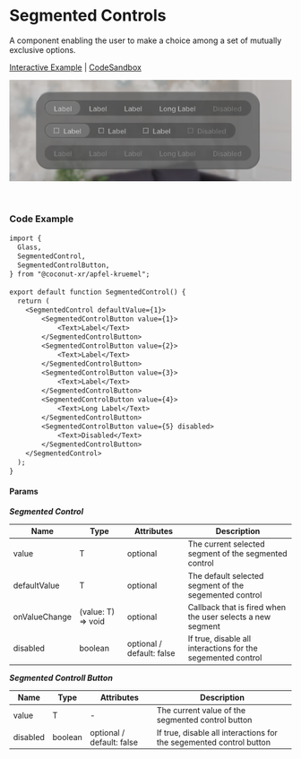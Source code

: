 # Segmented Controls

A component enabling the user to make a choice among a set of mutually exclusive options.

[Interactive Example](https://coconut-xr.github.io/apfel-kruemel/examples/#/segmented-controls) | [CodeSandbox](https://codesandbox.io/s/apfel-kruemel-examples-ld9xk5?file=/src/pages/SegmentedControls.tsx)

![Segemented Controls](images/segmentedControls.png)

<br>

### Code Example

```tsx
import {
  Glass,
  SegmentedControl,
  SegmentedControlButton,
} from "@coconut-xr/apfel-kruemel";

export default function SegmentedControl() {
  return (
    <SegmentedControl defaultValue={1}>
        <SegmentedControlButton value={1}>
            <Text>Label</Text>
        </SegmentedControlButton>
        <SegmentedControlButton value={2}>
            <Text>Label</Text>
        </SegmentedControlButton>
        <SegmentedControlButton value={3}>
            <Text>Label</Text>
        </SegmentedControlButton>
        <SegmentedControlButton value={4}>
            <Text>Long Label</Text>
        </SegmentedControlButton>
        <SegmentedControlButton value={5} disabled>
            <Text>Disabled</Text>
        </SegmentedControlButton>
    </SegmentedControl>
  );
}
```

#### Params

___Segmented Control___

| Name   | Type    | Attributes               | Description        |
|------- |-------- |------------------------- |------------------- |
| value  | T  | optional  | The current selected segment of the segmented control |
| defaultValue  | T  | optional  | The default selected segment of the segemented control |
| onValueChange  | (value: T) => void  | optional | Callback that is fired when the user selects a new segment |
| disabled  | boolean  | optional / default: false  | If true, disable all interactions for the segemented control |

___Segmented Controll Button___

| Name   | Type    | Attributes               | Description        |
|------- |-------- |------------------------- |------------------- |
| value  | T  | -  | The current value of the segmented control button |
| disabled  | boolean  | optional / default: false  | If true, disable all interactions for the segemented control button |
